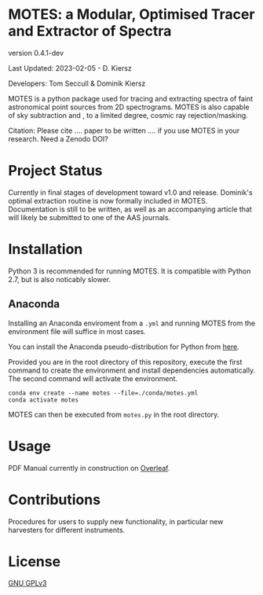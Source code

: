 # MOTES: a Modular, Optimised Tracer and Extractor of Spectra 
version 0.4.1-dev

Last Updated: 2023-02-05 - D. Kiersz

Developers: Tom Seccull & Dominik Kiersz

MOTES is a python package used for tracing and extracting spectra of faint 
astronomical point sources from 2D spectrograms. MOTES is also capable of sky 
subtraction and , to a limited degree, cosmic ray rejection/masking. 

Citation: Please cite .... paper to be written .... if you use MOTES in your 
research. Need a Zenodo DOI?

# Project Status
Currently in final stages of development toward v1.0 and release. Dominik's 
optimal extraction routine is now formally included in MOTES. Documentation is 
still to be written, as well as an accompanying article that will likely be 
submitted to one of the AAS journals.

# Installation
Python 3 is recommended for running MOTES. It is compatible with Python 2.7, but is also noticably slower.

## Anaconda

Installing an Anaconda enviroment from a `.yml` and running MOTES from the environment file will suffice in most cases. 

You can install the Anaconda pseudo-distribution for Python from [here](https://www.anaconda.com/).

Provided you are in the root directory of this repository, execute the first command to create the environment and install dependencies automatically. The second command will activate the environment.

```shell
conda env create --name motes --file=./conda/motes.yml
conda activate motes
```

MOTES can then be executed from `motes.py` in the root directory.

# Usage

PDF Manual currently in construction on [Overleaf](https://www.overleaf.com/project/604614a9482e712b1ea2fbbd). 

# Contributions
Procedures for users to supply new functionality, in particular new harvesters 
for different instruments.

# License
[GNU GPLv3](https://www.gnu.org/licenses/gpl-3.0.en.html) 

